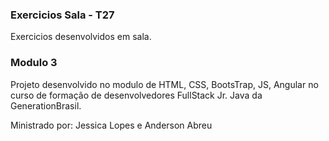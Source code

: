 ### Exercicios Sala - T27

Exercicios desenvolvidos em sala.

### Modulo 3

Projeto desenvolvido no modulo de HTML, CSS, BootsTrap, JS, Angular no curso de formação de desenvolvedores FullStack Jr. Java da GenerationBrasil.

Ministrado por: Jessica Lopes e Anderson Abreu
